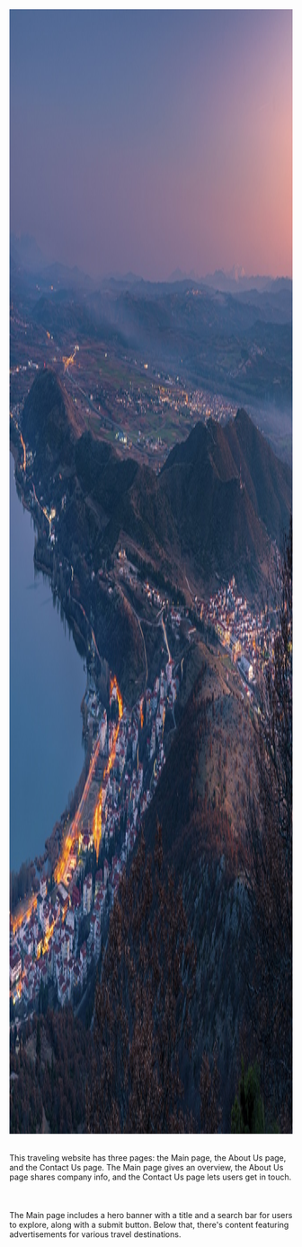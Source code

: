 <img src="./src/img/main-page-her-banner.jpg" style="height: 50vh; width: 100%; background-size: cover;">
<div style = "border-top: 1px solid white; height: 30px"></div>
This traveling website has three pages: the Main page, the About Us page, and the Contact Us page. The Main page gives an overview, the About Us page shares company info, and the Contact Us page lets users get in touch.
<br><br><br><br>
The Main page includes a hero banner with a title and a search bar for users to explore, along with a submit button. Below that, there's content featuring advertisements for various travel destinations.
